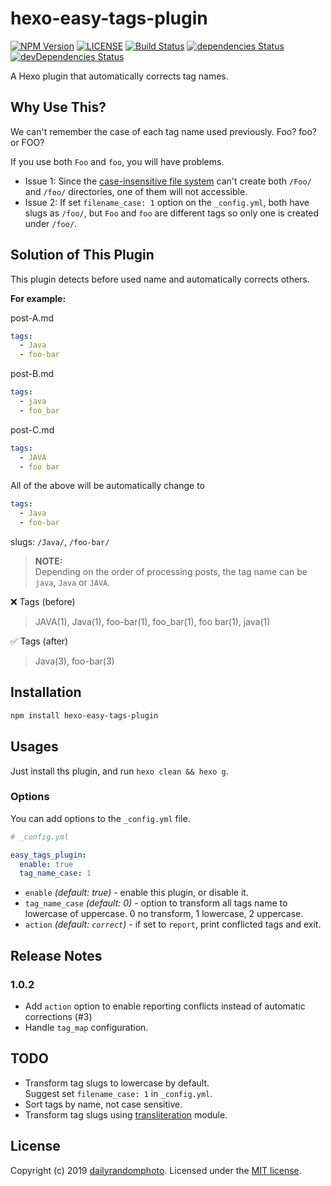 # hexo-easy-tags-plugin

[![NPM Version][npm-version-image]][npm-url]
[![LICENSE][license-image]][license-url]
[![Build Status][travis-image]][travis-url]
[![dependencies Status][dependencies-image]][dependencies-url]
[![devDependencies Status][devDependencies-image]][devDependencies-url]

A Hexo plugin that automatically corrects tag names.

## Why Use This?

We can't remember the case of each tag name used previously. Foo? foo? or FOO?

If you use both `Foo` and `foo`, you will have problems.
- Issue 1: Since the [case-insensitive file system](https://en.wikipedia.org/wiki/Case_preservation) can't create both `/Foo/` and `/foo/` directories, one of them will not accessible.
- Issue 2: If set `filename_case: 1` option on the `_config.yml`, both have slugs as `/foo/`, but `Foo` and `foo` are different tags so only one is created under `/foo/`.

## Solution of This Plugin
This plugin detects before used name and automatically corrects others.

**For example:**

post-A.md
```yaml
tags:
  - Java
  - foo-bar
```
post-B.md
```yaml
tags:
  - java
  - foo_bar
```
post-C.md
```yaml
tags:
  - JAVA
  - foo bar
```

All of the above will be automatically change to
```yaml
tags:
  - Java
  - foo-bar
```
slugs: `/Java/`, `/foo-bar/`

> **NOTE:**<br>
> Depending on the order of processing posts, the tag name can be `java`, `Java` or `JAVA`.


❌ Tags (before)
> JAVA(1), Java(1), foo-bar(1), foo_bar(1), foo bar(1), java(1)

✅ Tags (after)
> Java(3), foo-bar(3)

## Installation

```sh
npm install hexo-easy-tags-plugin
```

## Usages

Just install ths plugin, and run `hexo clean && hexo g`.

### Options

You can add options to the `_config.yml` file.
```yaml
# _config.yml

easy_tags_plugin:
  enable: true
  tag_name_case: 1
```

- `enable` _(default: true)_ - enable this plugin, or disable it.
- `tag_name_case` _(default: 0)_ - option to transform all tags name to lowercase of uppercase. 0 no transform, 1 lowercase, 2 uppercase.
- `action` _(default: `correct`)_ - if set to `report`, print conflicted tags and exit.

## Release Notes

### 1.0.2
- Add `action` option to enable reporting conflicts instead of automatic corrections (#3)
- Handle `tag_map` configuration.

## TODO
- Transform tag slugs to lowercase by default. <br>Suggest set `filename_case: 1` in `_config.yml`.
- Sort tags by name, not case sensitive.
- Transform tag slugs using [transliteration](https://github.com/dzcpy/transliteration) module.


## License
Copyright (c) 2019 [dailyrandomphoto][my-url]. Licensed under the [MIT license][license-url].

[my-url]: https://github.com/dailyrandomphoto
[npm-url]: https://www.npmjs.com/package/hexo-easy-tags-plugin
[travis-url]: https://travis-ci.org/dailyrandomphoto/hexo-easy-tags-plugin
[coveralls-url]: https://coveralls.io/github/dailyrandomphoto/hexo-easy-tags-plugin?branch=master
[license-url]: LICENSE
[dependencies-url]: https://david-dm.org/dailyrandomphoto/hexo-easy-tags-plugin
[devDependencies-url]: https://david-dm.org/dailyrandomphoto/hexo-easy-tags-plugin?type=dev

[npm-downloads-image]: https://img.shields.io/npm/dm/hexo-easy-tags-plugin
[npm-version-image]: https://img.shields.io/npm/v/hexo-easy-tags-plugin
[license-image]: https://img.shields.io/npm/l/hexo-easy-tags-plugin
[travis-image]: https://img.shields.io/travis/dailyrandomphoto/hexo-easy-tags-plugin
[coveralls-image]: https://img.shields.io/coveralls/github/dailyrandomphoto/hexo-easy-tags-plugin
[dependencies-image]: https://img.shields.io/david/dailyrandomphoto/hexo-easy-tags-plugin
[devDependencies-image]: https://img.shields.io/david/dev/dailyrandomphoto/hexo-easy-tags-plugin
